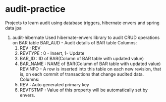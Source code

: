 # audit-practice
Projects to learn audit using database triggers, hibernate envers and spring data jpa

1. audit-hibernate
Used hibernate-envers library to audit CRUD operations on BAR table
BAR_AUD - Audit details of BAR table
  Columns:
    1. REV      : REV
    2. REVTYPE  : 0 - Insert, 1- Update 
    3. BAR_ID   : ID of BAR(Column of BAR table with updated value)
    4. BAR_NAME : NAME of BAR(Column of BAR table with updated value)
REVINFO - A row is inserted into this table on each new revision, that is, on each commit of transactions that change audited data. 
  Columns:
    1. REV      : Auto generated primary key
    2. REVTSTMP : Value of this property will be automatically set by envers.
